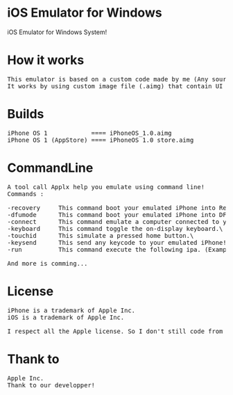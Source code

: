 # iOS Emulator for Windows
iOS Emulator for Windows System!

# How it works

<pre>
This emulator is based on a custom code made by me (Any source code is stolen from Apple (to respect is privacy)).
It works by using custom image file (.aimg) that contain UI and all ressource of a iPhone OS simulated copy.
</pre>

# Builds

<pre>
iPhone OS 1            ==== iPhoneOS_1.0.aimg 
iPhone OS 1 (AppStore) ==== iPhoneOS_1.0_store.aimg
</pre>

# CommandLine
<pre>
A tool call Applx help you emulate using command line! 
Commands :

-recovery     This command boot your emulated iPhone into Recovery.\
-dfumode      This command boot your emulated iPhone into DFU Mode.\
-connect      This command emulate a computer connected to your iPhone. (And you will see a new mounted iPhone on your Computer)\
-keyboard     This command toggle the on-display keyboard.\
-touchid      This simulate a pressed home button.\
-keysend      This send any keycode to your emulated iPhone! (Example: applx -keysend KEY_VOLUME_UP)\
-run          This command execute the following ipa. (Example: applx -run example.ipa)\

And more is comming...
</pre>
# License
<pre>
iPhone is a trademark of Apple Inc.
iOS is a trademark of Apple Inc.

I respect all the Apple license. So I don't still code from Apple. Thank to Apple Inc.
</pre>
# Thank to
<pre>
Apple Inc.
Thank to our developper!
</pre>
